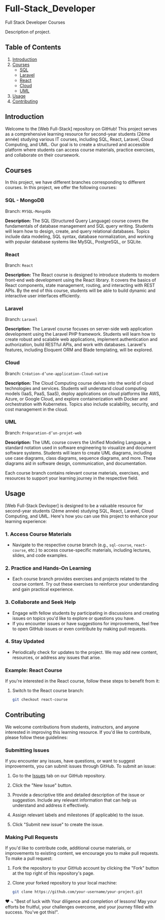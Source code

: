 # Full-Stack_Developer
Full Stack Developer Courses

Description of project.

## Table of Contents

1. [Introduction](#introduction)
2. [Courses](#courses)
    - [SQL](https://github.com/RahouiHamza/Full-Stack_Developer/tree/MYSQL-MongoDb)
    - [Laravel](https://github.com/RahouiHamza/Full-Stack_Developer/tree/Laravel)
    - [React](https://github.com/RahouiHamza/Full-Stack_Developer/tree/React)
    - [Cloud](https://github.com/RahouiHamza/Full-Stack_Developer/tree/Création-d’une-application-Cloud-native)
    - [UML](https://github.com/RahouiHamza/Full-Stack_Developer/tree/Préparation-d’un-projet-web)
3. [Usage](#usage)
4. [Contributing](#contributing)


## Introduction

Welcome to the [Web Full-Stack] repository on GitHub! This project serves as a comprehensive learning resource for second-year students (2ème année) studying various IT courses, including SQL, React, Laravel, Cloud Computing, and UML. Our goal is to create a structured and accessible platform where students can access course materials, practice exercises, and collaborate on their coursework.


## Courses

In this project, we have different branches corresponding to different courses.
In this project, we offer the following courses:

### SQL - MongoDB

Branch: `MYSQL-MongoDb`

**Description:** The SQL (Structured Query Language) course covers the fundamentals of database management and SQL query writing. Students will learn how to design, create, and query relational databases. Topics include data modeling, SQL syntax, database normalization, and working with popular database systems like MySQL, PostgreSQL, or SQLite.

### React

Branch: `React`

**Description:** The React course is designed to introduce students to modern front-end web development using the React library. It covers the basics of React components, state management, routing, and interacting with REST APIs. By the end of this course, students will be able to build dynamic and interactive user interfaces efficiently.


### Laravel

Branch: `Laravel`

**Description:** The Laravel course focuses on server-side web application development using the Laravel PHP framework. Students will learn how to create robust and scalable web applications, implement authentication and authorization, build RESTful APIs, and work with databases. Laravel's features, including Eloquent ORM and Blade templating, will be explored.

### Cloud

Branch: `Création-d’une-application-Cloud-native`

**Description:** The Cloud Computing course delves into the world of cloud technologies and services. Students will understand cloud computing models (IaaS, PaaS, SaaS), deploy applications on cloud platforms like AWS, Azure, or Google Cloud, and explore containerization with Docker and orchestration with Kubernetes. Topics also include scalability, security, and cost management in the cloud.

### UML

Branch: `Préparation-d’un-projet-web`

**Description:** The UML course covers the Unified Modeling Language, a standard notation used in software engineering to visualize and document software systems. Students will learn to create UML diagrams, including use case diagrams, class diagrams, sequence diagrams, and more. These diagrams aid in software design, communication, and documentation.

Each course branch contains relevant course materials, exercises, and resources to support your learning journey in the respective field.

## Usage

[Web Full-Stack Devloper] is designed to be a valuable resource for second-year students (2ème année) studying SQL, React, Laravel, Cloud Computing, and UML. Here's how you can use this project to enhance your learning experience:

### 1. Access Course Materials

- Navigate to the respective course branch (e.g., `sql-course`, `react-course`, etc.) to access course-specific materials, including lectures, slides, and code examples.

### 2. Practice and Hands-On Learning

- Each course branch provides exercises and projects related to the course content. Try out these exercises to reinforce your understanding and gain practical experience.

### 3. Collaborate and Seek Help

- Engage with fellow students by participating in discussions and creating issues on topics you'd like to explore or questions you have.
- If you encounter issues or have suggestions for improvements, feel free to open GitHub issues or even contribute by making pull requests.

### 4. Stay Updated

- Periodically check for updates to the project. We may add new content, resources, or address any issues that arise.

### Example: React Course

If you're interested in the React course, follow these steps to benefit from it:

1. Switch to the React course branch:

   ```bash
   git checkout react-course

## Contributing

We welcome contributions from students, instructors, and anyone interested in improving this learning resource. If you'd like to contribute, please follow these guidelines:

### Submitting Issues

If you encounter any issues, have questions, or want to suggest improvements, you can submit issues through GitHub. To submit an issue:

1. Go to the [Issues](https://github.com/RahouiHamza/Full-Stack_Developer/issues) tab on our GitHub repository.

2. Click the "New Issue" button.

3. Provide a descriptive title and detailed description of the issue or suggestion. Include any relevant information that can help us understand and address it effectively.

4. Assign relevant labels and milestones (if applicable) to the issue.

5. Click "Submit new issue" to create the issue.

### Making Pull Requests

If you'd like to contribute code, additional course materials, or improvements to existing content, we encourage you to make pull requests. To make a pull request:

1. Fork the repository to your GitHub account by clicking the "Fork" button at the top right of this repository's page.

2. Clone your forked repository to your local machine:

   ```bash
   git clone https://github.com/your-username/your-project.git


❤️
⤷ "Best of luck with Your diligence and completion of lessons! May your efforts be fruitful, your challenges overcome, and your journey filled with success. You've got this!".
